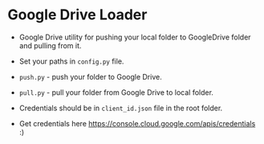 # Google Drive Loader
- Google Drive utility for pushing your local folder to GoogleDrive folder and pulling from it.

- Set your paths in `config.py` file.

- `push.py` - push your folder to Google Drive.

- `pull.py` - pull your folder from Google Drive to local folder.

- Credentials should be in `client_id.json` file in the root folder.

- Get credentials here https://console.cloud.google.com/apis/credentials :)
